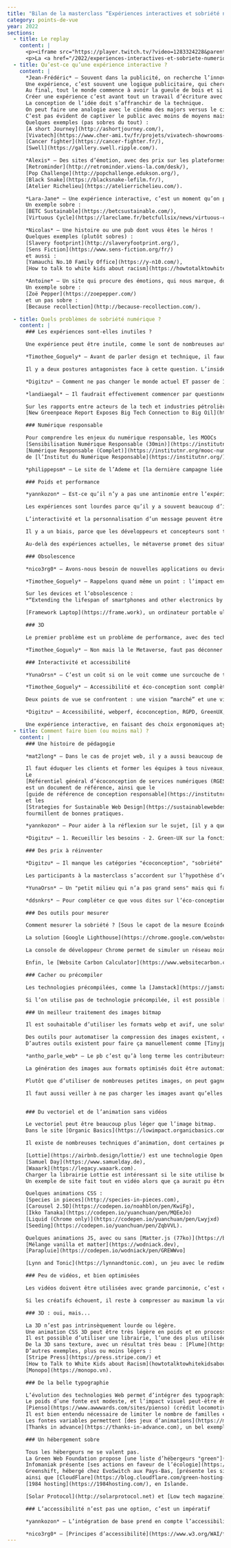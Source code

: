 ```yaml
---
title: "Bilan de la masterclass “Expériences interactives et sobriété numérique”"
category: points-de-vue
year: 2022
sections:
  - title: Le replay
    content: |
      <p><iframe src="https://player.twitch.tv/?video=1283324228&parent=lab.noesya.coop&autoplay=false" frameborder="0" allowfullscreen="true" scrolling="no" height="378" width="620"></iframe></p>
      <p>La <a href="/2022/experiences-interactives-et-sobriete-numerique">masterclass “Expériences interactives et sobriété numérique”</a> a eu lieu le 1<sup>er</sup> février 2022, sur <a href="https://www.twitch.tv/noesya" target="_blank" rel="nofollow">twitch.tv/noesya</a>.
  - title: Qu’est-ce qu’une expérience interactive ?
    content: |
      *Jean-Frédéric* — Souvent dans la publicité, on recherche l’innovation, la première mondiale. J’aime beaucoup la définition de Georges Mohammed-Cherif (Président de Buzzman) qui disait que la publicité s’invitait chez les gens sans leur accord et que du coup, il valait mieux arriver avec du champagne !
      Une expérience, c’est souvent une logique publicitaire, qui cherche l’effet wow.
      Au final, tout le monde commence à avoir la gueule de bois et si je continue sur les références publicitaires, on est un peu comme dans la campagne *Louise l’influenceuse alcoolique* de BETC.
      Créer une expérience c’est avant tout un travail d’écriture avec comme objectif de créer une émotion, de raconter une histoire, de valoriser l’utilisateur.
      La conception de l’idée doit s’affranchir de la technique.
      On peut faire une analogie avec le cinéma des majors versus le cinéma indépendant.
      C’est pas évident de captiver le public avec moins de moyens mais il faut un travail d'écriture différent, des parti-pris esthétiques différents…
      Quelques exemples (pas sobres du tout) :
      [A short Journey](http://ashortjourney.com/),
      [Vivatech](https://www.cher-ami.tv/fr/projets/vivatech-showrooms-virtuels),
      [Cancer fighter](https://cancer-fighter.fr/),
      [Swell](https://gallery.swell.ripple.com/).

      *Alexis* — Des sites d’émotion, avec des prix sur les plateformes comme Awwwards, FWA... Site ou installation numérique qui propose une façon innovante de raconter une histoire, délivrer des informations ou présenter un produit avec des dispositifs interactifs qui immergent l’utilisateur dans la narration. C’est un peu un équilibre entre le site web et le jeu vidéo. Quelques exemples (pas sobres du tout) :
      [Retrominder](http://retrominder.viens-la.com/desk/),
      [Pop Challenge](http://popchallenge.edukson.org/),
      [Black Snake](https://blacksnake-lefilm.fr/),
      [Atelier Richelieu](https://atelierrichelieu.com/).

      *Lara-Jane* — Une expérience interactive, c’est un moment qu’on passe avec une marque, son interlocuteur. Il s’agit de proposer des interfaces qui demandent aux utilisateurs de participer, et éventuellement avec un message à faire passer. C’est un moment avec une marque, une interface digitale, une participation de l’utilisateur. L’expérience est un tout, qui commence avec l’hébergement.
      Un exemple sobre :
      [BETC Sustainable](https://betcsustainable.com/),
      [Virtuous Cycle](https://lareclame.fr/betcfullsix/news/virtuous-cycle-ou-la-creativite-bas-carbone-selon-betc-fullsix).

      *Nicolas* — Une histoire ou une pub dont vous êtes le héros !
      Quelques exemples (plutôt sobres) :
      [Slavery footprint](http://slaveryfootprint.org/),
      [Sens Fiction](https://www.sens-fiction.org/fr/)
      et aussi :
      [Yamauchi No.10 Family Office](https://y-n10.com/),
      [How to talk to white kids about racism](https://howtotalktowhitekidsaboutracism.com/).

      *Antoine* — Un site qui procure des émotions, qui nous marque, dont on se souvient pendant longtemps, ludique, pas forcément avec du webGL.
      Un exemple sobre :
      [Zoë Pepper](https://zoepepper.com/)
      et un pas sobre :
      [Because recollection](http://because-recollection.com/).

  - title: Quels problèmes de sobriété numérique ?
    content: |
      ### Les expériences sont-elles inutiles ?

      Une expérience peut être inutile, comme le sont de nombreuses autres choses : une randonnée, une balade à vélo, une œuvre d’art, est-ce utile ? L’expérience peut être de l’ordre du poétique et de l’artistique. La question fondamentale est celle du but poursuivi par l’expérience : non pas “à quoi sert-elle ?”, mais “à qui sert-elle ?”. Si l’expérience répond à un besoin réel des usagers, la situation est fondamentalement différente d’une opération commerciale qui sert l’intérêt de la marque qui la finance.

      *Timothee_Goguely* — Avant de parler design et technique, il faudrait déjà se poser la question d’avec qui vous bossez, d’à quoi vous contribuez en bossant sur tel ou tel projet. Parce que si c’est pour se retrouver à faire des sites éco-conçus pour vendre des SUV (coucou [Volkswagen Canada](https://www.vw.ca/carbonneutralnet/fr/)), c’est juste du pur greenwashing.

      Il y a deux postures antagonistes face à cette question. L’insider travaille pour tous les projets, quelle que soit la marque et sa nocivité sociale et écologique, et essaie d’améliorer la sobriété de sa production. L’outsider refuse de travailler pour des marques qu’il ou elle juge trop toxique. La première posture considère qu’il faut améliorer l’existant (*le système est capitaliste, on ne va pas le changer, mais on peut améliorer nos productions faute de mieux*), quand la seconde, plus politique, considère qu’il faut changer le système (*il faut encadrer le capitalisme et passer à une économie post-croissance*).

      *Digitzu* – Comment ne pas changer le monde actuel ET passer de 10 Tonnes CO2/personne à 2 Tonnes en 8 ans ?

      *landiaegal* — Il faudrait effectivement commencer par questionner l’usage avant de réfléchir à la façon d’utiliser moins d’énergie pour alimenter cet usage, puis d’utiliser une énergie plus décarbonée, puis de faire de la compensation. En tout cas c’est ce que préconise l’ADEME, Bihouix, JMJ... Usage qui dépend de matières premières non renouvelables (avec en plus un gros conflit d’usage) = pas durable = ne peut pas durer (malgré les milliards investis dans le metavers)

      Sur les rapports entre acteurs de la tech et industries pétrolières :
      [New Greenpeace Report Exposes Big Tech Connection to Big Oil](https://www.greenpeace.org/usa/news/new-greenpeace-report-exposes-big-tech-connection-to-big-oil/)

      ### Numérique responsable

      Pour comprendre les enjeux du numérique responsable, les MOOCs
      [Sensibilisation Numérique Responsable (30min)](https://institutnr.org/mooc-sensibilisation-numerique-responsable) &
      [Numérique Responsable (Complet)](https://institutnr.org/mooc-numerique-responsable-complet)
      de [l’Institut du Numérique Responsable](https://institutnr.org/).

      *philippepsm* — Le site de l’Ademe et [la dernière campagne liée au "Numérique Responsable"](https://longuevieauxobjets.gouv.fr/reduire-son-impact-numerique) :)

      ### Poids et performance

      *yannkozon* – Est-ce qu’il n’y a pas une antinomie entre l’expérience interactive sur le web depuis plus de 15 ans et la sobriété numérique ? Les expériences full-flash avait déjà à l’époque les mêmes problématiques qu’aujourd’hui (manque d’accessibilité, besoin de perf, poids...)

      Les expériences sont lourdes parce qu’il y a souvent beaucoup d’images, de vidéos, d’assets à télécharger, ce qui fait du temps de transfert. Mais elles sont souvent aussi lourdes en termes de performance, c’est-à-dire qu’il faut une machine très récente pour les faire tourner correctement. Et si ça rame, on peut être tenté de changer de machine, ce qui est en fait de l’obsolescence stimulée.

      L’interactivité et la personnalisation d’un message peuvent être des vecteurs facilitant la compréhension et l’assimilation d’un message. C’est un média actif. Une expérience peut dans certains cas s’avérer plus impactante et pertinente qu’une vidéo.

      Il y a un biais, parce que les développeurs et concepteurs sont trop bien équipés, tant en termes de machines qu’en termes de réseau. Peut-être qu’un équipement moins performant améliorerait la sobriété. Les développeurs cherchent à être à la pointe, à l’avant-garde technique, pas à être sobres.

      Au-delà des expériences actuelles, le métaverse promet des situations encore plus problématiques. La pandémie a augmenté l’acceptabilité du concept, mais nous n’avons pas de solutions techniques viables écologiquement. Le concept est très poussé par Facebook, et d’autres acteurs qui y voient un nouveau marché, et d’importantes sources de profits. Finalement, la meilleure solution ne serait-elle pas de ne pas faire ce métaverse ?

      ### Obsolescence

      *nico3rg0* — Avons-nous besoin de nouvelles applications ou devices ou bien de meilleurs services et expériences utilisateurs?

      *Timothee_Goguely* – Rappelons quand même un point : l’impact environnemental du numérique réside essentiellement au niveau de la fabrication des terminaux (écrans, ordinateurs, smartphones…). Pour réduire cet impact, il faut donc avant tout faire durer ces terminaux les plus longtemps possible. Un site web ou une expérience interactive éco-conçue doit donc pouvoir tourner sur des terminaux et navigateurs d’il y a 5 ou 6 ans, sans quoi cela ne fait que pousser au renouvellement des terminaux, et donc augmenter considérablement son impact environnemental. Et je ne parle même pas de l’accessibilité web qui est le plus souvent reléguée au second plan voir complètement ignorée.

      Sur les devices et l’obsolescence :
      *“Extending the lifespan of smartphones and other electronics by just one year would save the EU as much carbon emissions as taking 2 million cars off the roads annually, a new EEB study finds.”* Source : [Revealed: The climate cost of ‘disposable smartphones’](https://eeb.org/revealed-the-climate-cost-of-disposable-smartphones/)

      [Framework Laptop](https://frame.work), un ordinateur portable ultra-performant, fin et léger, conçu pour durer.

      ### 3D

      Le premier problème est un problème de performance, avec des technologies (webGL) qui nécessitent un device récent, et qui va utiliser beaucoup de batterie. Ensuite les librairies 3D sont lourdes, il faut questionner l’utilité avant de charger 500 ko pour faire tourner une canette.

      *Timothee_Goguely* – Non mais là le Metaverse, faut pas déconner non plus, il faut juste pas l’encourager et ne pas y participer !! Et ça commence par arrêter d’en parler à tout bout de champs.

      ### Interactivité et accessibilité

      *YunaOrsn* – C’est un coût si on le voit comme une surcouche de temps à appliquer en plus à la fin... Ca devrait être un état d’esprit dès le début du projet :/ c’est choquant de se dire que son projet ne sera pas accessible dès le début et qu’on ne fait rien pour changer ça

      *Timothee_Goguely* — Accessibilité et éco-conception sont complètement liés ! Je vous renvoie au [billet de Bertrand Keller à ce sujet](https://bertrandkeller.info/2021/10/06/accessibilite-eco-conception/)

      Deux points de vue se confrontent : une vision “marché” et une vision “métier”. Dans la vision “marché”, c’est au client de décider s’il veut payer un site accessible ou pas. Si le client souhaite payer, l’équipe le fait, sinon, non. Dans le cas d’une expérience interactive, ce n’est pas une charge négligeable, cela peut impliquer une version complètement différente de la navigation et de la présentation des contenus. La vision “métier” affirme que c’est un impératif pour faire du bon travail, qu’il faut le faire quel que soit l’avis du client. Dans cette vision, ce n’est pas un coût supplémentaire parce que c’est pris en compte dès le départ et non négociable. C’est un travail supplémentaire uniquement si l’on considère qu’on peut faire le travail sans. C’est une question de formation des développeurs et de posture professionnelle.

      *Digitzu* – Accessibilité, webperf, écoconception, RGPD, GreenUX, sécurité sont des engrenages : toute action sur l’un influence les autres.

      Une expérience interactive, en faisant des choix ergonomiques atypiques et en ignorant les enjeux d’accessibilité, est malheureusement trop souvent excluante et peu accessible.
  - title: Comment faire bien (ou moins mal) ?
    content: |
      ### Une histoire de pédagogie

      *mat2long* – Dans le cas de projet web, il y a aussi beaucoup de pédagogie à faire avec ses clients, beaucoup ne se rendent même pas compte de toutes ces problématiques

      Il faut éduquer les clients et former les équipes à tous niveaux, en commençant par expliquer que l’accessibilité ne coûte pas plus cher si l’on s’en préoccupe dès le début, et à tous les niveaux. On peut facilement mettre en place des référents et des ateliers pour acculturer les équipes, et favoriser une collaboration étroite entre les équipes créa et dev.
      Le
      [Référentiel général d’écoconception de services numériques (RGESN)](https://ecoresponsable.numerique.gouv.fr/publications/referentiel-general-ecoconception/)
      est un document de référence, ainsi que le
      [guide de référence de conception responsable](https://institutnr.org/guide-de-reference-de-conception-responsable)
      et les
      [Strategies for Sustainable Web Design](https://sustainablewebdesign.org/strategies/)
      fourmillent de bonnes pratiques.

      *yannkozon* — Pour aider à la réflexion sur le sujet, [il y a quelques articles intéressants ici](https://graphism.fr/)

      *Digitzu* – 1. Recueillir les besoins - 2. Green-UX sur la fonctionnalité principale (MVP, unité fonctionnelle) - 3. Écodéveloper sobre et webperf - 4. Virer tout le reste, le gras :p

      ### Des prix à réinventer

      *Digitzu* – Il manque les catégories "écoconception", "sobriété" ou "numérique responsable" sur Awwwards.

      Les participants à la masterclass s’accordent sur l’hypothèse d’expériences produites par un tout petit nombre d’acteurs (*un petit milieu qui n’a pas grand sens*), fascinés par le cinéma et les jeux vidéos, qui auraient aimé en faire, et qui compensent une certaine frustration. Les prix alimentent cet écosystème en rendant désirables sans jamais questionner le besoin, l’usage et l’impact. Les prix pourraient récompenser la sobriété, soit comme une nouvelle catégorie, soit, encore mieux, comme un critère transversal pour toutes les catégories de prix.

      *YunaOrsn* – Un "petit milieu qui n’a pas grand sens" mais qui fait beaucoup de bruit, vivement qu’on parle autant des initiatives plus sobres. D’ailleurs merci Hey Low pour [Lowww directory](https://lowww.directory) ;)

      *ddsnkrs* — Pour compléter ce que vous dites sur l’éco-conception et l’accessibilité voici [un observatoire de l’impact positif](https://observatoire.bigyouth.fr/).

      ### Des outils pour mesurer

      Comment mesurer la sobriété ? [Sous le capot de la mesure Ecoindex !](https://blog.octo.com/sous-le-capot-de-la-mesure-ecoindex/)

      La solution [Google Lighthouse](https://chrome.google.com/webstore/detail/lighthouse/blipmdconlkpinefehnmjammfjpmpbjk?hl=fr) est disponible en extension de navigateur, dans la console Chrome, et aussi sur [web.dev](https://web.dev/measure/). Pour aller plus loin dans le suivi des sites, [Lighthouse CI](https://web.dev/lighthouse-ci/) permet d’automatiser le suivi du front sur les 4 métriques Performance, SEO, Accessibilité et Best practices. Cet outil s’intègre dans une chaîne d’intégration continue.

      La console de développeur Chrome permet de simuler un réseau moins performant (throttle), c’est très utile pour optimiser. L’enregistrement des performances permet de mesurer les frames par seconde en temps réel, de mesurer la charge sur le processeur et la carte graphique pour pouvoir l’optimiser.

      Enfin, le [Website Carbon Calculator](https://www.websitecarbon.com/) permet d’estimer l’empreinte carbone d’une page en considérant la qualité de l’hébergement et celle de la page.

      ### Cacher ou précompiler

      Les technologies précompilées, comme la [Jamstack](https://jamstack.org/), permettent d’alléger la charge en processeur du côté serveur. Dans WordPress, par exemple, quand on visite une page, le serveur Apache reçoit la requête, la transfère au moteur PHP qui exécute le code de l’application, ce code se connecte à une base de données SQL, l’interroge, structure les données, génère une page HTML et la renvoie. Il faut donc que le serveur fasse tourner Apache, PHP et la base SQL, et éventuellement un service de base de cache (type Redis ou Varnish), avec ce que cela implique d’utilisation de RAM et de processeur, de nécessité d’infogérance pour éviter les problèmes de sécurité et de latence pour renvoyer une page, qui dans de nombreux cas n’a pas changé depuis la demande précédente. Dans un site précompilé, quand on visite une page, le serveur NGINX renvoie le fichier HTML déjà prêt. Lorsque du contenu est ajouté ou modifié, toutes les pages sont recompilées et renvoyées à la place des précédentes. Cela fait plus de travail à l’écriture, et moins à la lecture, ce qui est pertinent pour la plupart des sites.

      Si l’on utilise pas de technologie précompilée, il est possible [d’utiliser un cache côté serveur](https://sustainablewebdesign.org/is-server-side-caching-or-static-technology-in-place-to-minimize-server-load/) afin de garder la trace de la page générée, et d’éviter de la recréer inutilement. A contrario, si l’on utilise une technologie précompilée, il est possible de gérer le contenu avec un CMS headless, un type d’outil de gestion de contenu qui sépare le back du front. Parmi ces outils, on peut citer Strapi, NetlifyCMS ou Forestry.

      ### Un meilleur traitement des images bitmap

      Il est souhaitable d’utiliser les formats webp et avif, une solution efficace pour optimiser les images : [Use WebP images](https://web.dev/serve-images-webp/). Il est souhaitable également de redimensionner les images côté serveur : plutôt que d’envoyer une grande image et de l’afficher en tout petit, préparer automatiquement plusieurs formats et les servir grâce aux balises pictures et srcset: [Serve responsive images](https://web.dev/serve-responsive-images/)

      Des outils pour automatiser la compression des images existent, comme par exemple [Imagify](https://imagify.io/fr) pour WordPress.
      D’autres outils existent pour faire ça manuellement comme [Tinyjpg](https://tinyjpg.com) ou [SVGOMG](https://jakearchibald.github.io/svgomg/) pour optimiser les SVG.

      *antho_parle_web* — Le pb c’est qu’à long terme les contributeurs(trices) ne suivent pas tjrs les directives données par le(la) dev.

      La génération des images aux formats optimisés doit être automatisée par le développeur, cette responsabilité ne doit pas incomber aux personnes qui gèrent les contenus.

      Plutôt que d’utiliser de nombreuses petites images, on peut gagner à [utiliser un sprite CSS](https://developer.mozilla.org/fr/docs/Web/CSS/CSS_Images/Implementing_image_sprites_in_CSS), une grande image qui présente côte à côte toutes les petites. Cela permet de charger plusieurs images en une seule requête. Cela dit, l’approche tombe en désuétude avec l’HTTP2.

      Il faut aussi veiller à ne pas charger les images avant qu’elles ne soient nécessaires, en utilisant le lazy load.


      ### Du vectoriel et de l’animation sans vidéos

      Le vectoriel peut être beaucoup plus léger que l’image bitmap.
      Dans le site [Organic Basics](https://lowimpact.organicbasics.com), l’image bitmap est chargée à la demande, si l’on clique sur l’illustration vectorielle.

      Il existe de nombreuses techniques d’animation, dont certaines permettent une narration alternative à la vidéo. Les animations peuvent être faites en CSS ou en JavaScript, en natif ou avec une librairie.

      [Lottie](https://airbnb.design/lottie/) est une technologie Open Source d’animation vectorielle portée par Airbnb. Elle permet de travailler dans After Effects, et d’exporter des animations exploitables sur le Web. Ces animations peuvent être légères à transférer et à jouer, mais ce n’est pas toujours le cas. La libraire de base pèse 265kb, et la librairie light 147kb. Quelques beaux exemples, plus ou moins sobres :
      [Samuel Day](https://www.samuelday.de),
      [Waaark](https://legacy.waaark.com).
      Charger la librairie Lottie est intéressant si le site utilise beaucoup d’illustrations, mais pour 1 ou 2 ça peut être intéressant de passer par une animation en CSS ou SVG directement.
      Un exemple de site fait tout en vidéo alors que ça aurait pu être remplacé par du Lottie : [A is for Albert](http://www.aisforalbert.com).

      Quelques animations CSS :
      [Species in pieces](http://species-in-pieces.com),
      [Carousel 2.5D](https://codepen.io/noahblon/pen/KwiFg),
      [Ikko Tanaka](https://codepen.io/yuanchuan/pen/MQEeJo)
      [Liquid (Chrome only)](https://codepen.io/yuanchuan/pen/Lwyjxd)
      [Seeding](https://codepen.io/yuanchuan/pen/ZqbVVL).

      Quelques animations JS, avec ou sans [Matter.js (77ko)](https://brm.io/matter-js) :
      [Mélange vanilla et matter](https://wodniack.dev),
      [Parapluie](https://codepen.io/wodniack/pen/GREWWvo]

      [Lynn and Tonic](https://lynnandtonic.com), un jeu avec le redimensionnement du navigateur.

      ### Peu de vidéos, et bien optimisées

      Les vidéos doivent être utilisées avec grande parcimonie, c’est certainement la pire source de consommation de bande passante. L’approche expérimentale de [Gabe Ferreira](http://video.gabeferreira.com) montre des alternatives à la vidéo plein écran. Le contournement de la vidéo peut être vu comme une intéressante contrainte créative.

      Si les créatifs échouent, il reste à compresser au maximum la vidéo. Le Shift Project propose [ce guide](https://theshiftproject.org/wp-content/uploads/2019/09/Guide-R%C3%A9duire-le-poids-de-vos-vid%C3%A9os-en-5-minutes_V6.pdf) qui utilise le logiciel Open Source [Handbrake](https://handbrake.fr). Par ailleurs, il est souvent préférable de passer par une plateforme de diffusion vidéo, qui va encoder la vidéo en plusieurs résolutions et adapter la diffusion en fonction de la bande passante disponible. Youtube a un player très lourd par défaut, Vimeo est bien plus optimal, et offre des options plus professionnelles.

      ### 3D : oui, mais...

      La 3D n’est pas intrinsèquement lourde ou légère.
      Une animation CSS 3D peut être très légère en poids et en processeur.
      Il est possible d’utiliser une librairie, l’une des plus utilisées étant Three.js (604kb quand même !).
      De la 3D sans texture, avec un résultat très beau : [Plume](https://plumegame.com), mais 17 mo chargées, donc l’absence de textures ne suffit pas.
      D’autres exemples, plus ou moins légers :
      [Stripe Press](https://press.stripe.com/) et
      [How to Talk to White Kids about Racism](howtotalktowhitekidsaboutracism.com),
      [Monopo](https://monopo.vn).

      ### De la belle typographie

      L’évolution des technologies Web permet d’intégrer des typographies efficacement dans des expériences.
      Le poids d’une fonte est modeste, et l’impact visuel peut-être énorme :
      [Pienso](https://www.awwwards.com/sites/pienso) (crédit locomotive).
      Il est bien entendu nécessaire de limiter le nombre de familles et de variantes de graisses, mais cette contrainte créative respectée, le potentiel visuel est immense.
      Les fontes variables permettent [des jeux d’animations](https://magnane.com) créatifs.  
      [Thanks in advance](https://thanks-in-advance.com), un bel exemple typographique et vectoriel.

      ### Un hébergement sobre

      Tous les hébergeurs ne se valent pas.
      La Green Web Foundation propose [une liste d’hébergeurs "green"](https://www.thegreenwebfoundation.org/).
      Infomaniak présente [ses actions en faveur de l’écologie](https://www.infomaniak.com/fr/ecologie),
      Greenshift, hébergé chez EvoSwitch aux Pays-Bas, [présente les siennes](https://www.greenshift.co/fr/hebergement-green.html)
      ainsi que [CloudFlare](https://blog.cloudflare.com/green-hosting-with-cloudflare-pages/).
      [1984 hosting](https://1984hosting.com/), en Islande.

      [Solar Protocol](http://solarprotocol.net) et [Low tech magazine](https://solar.lowtechmagazine.com) deux exemples intéressants d’hébergement solaire.

      ### L’accessibilité n’est pas une option, c’est un impératif

      *yannkozon* – L’intégration de base prend en compte l’accessibilité, sinon c’est volontairement de l’exclusion.

      *nico3rg0* — [Principes d’accessibilité](https://www.w3.org/WAI/fundamentals/accessibility-principles/fr).
---
```

